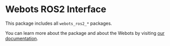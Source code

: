 # Webots ROS2 Interface

This package includes all `webots_ros2_*` packages.

You can learn more about the package and about the Webots by visiting [our documentation](https://github.com/cyberbotics/webots_ros2/wiki).
